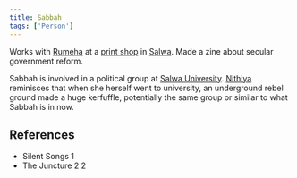 ```yaml
---
title: Sabbah
tags: ['Person']
---
```

Works with [Rumeha](wiki/rumeha.md) at a [print shop](wiki/aa-xerox.md) in [Salwa](wiki/salwa.md). Made a zine about secular government reform.

Sabbah is involved in a political group at [Salwa University](wiki/salwa-university.md). [Nithiya](wiki/nithiya.md) reminisces that when she herself went to university, an underground rebel ground made a huge kerfuffle, potentially the same group or similar to what Sabbah is in now.

## References
- Silent Songs 1
- The Juncture 2
2
